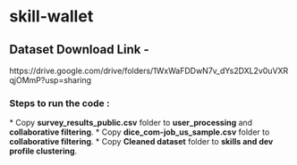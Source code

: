 # skill-wallet
<h2> Dataset Download Link - </h2> https://drive.google.com/drive/folders/1WxWaFDDwN7v_dYs2DXL2v0uVXRqjOMmP?usp=sharing
<br>
<h3>Steps to run the code :</h3>
* Copy <b>survey_results_public.csv</b> folder to <b>user_processing</b> and <b>collaborative filtering</b>.
* Copy <b>dice_com-job_us_sample.csv</b> folder to <b>collaborative filtering</b>.
* Copy <b>Cleaned dataset</b> folder to <b>skills and dev profile clustering</b>.
